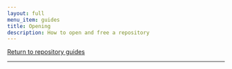 ```yaml
---
layout: full
menu_item: guides
title: Opening
description: How to open and free a repository
---
```


[Return to repository guides](../)

* * *

